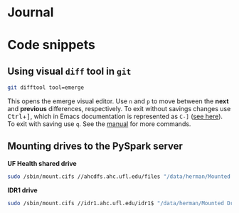 # Journal

# Code snippets

## Using visual `diff` tool in `git`

```bash
git difftool tool=emerge
```

This opens the emerge visual editor. Use `n` and `p` to move between the **next** and **previous** differences, respectively. To exit without savings changes use <kbd>Ctrl</kbd>+<kbd>]</kbd>, which in Emacs documentation is represented as `C-]` ([see here](https://www.gnu.org/software/emacs/manual/html_node/emacs/User-Input.html)). To exit with saving use `q`. See the [manual](https://www.gnu.org/software/emacs/manual/html_node/emacs/Merge-Commands.html#Merge-Commands) for more commands.

## Mounting drives to the PySpark server

**UF Health shared drive**
```bash
sudo /sbin/mount.cifs //ahcdfs.ahc.ufl.edu/files "/data/herman/Mounted Drives/UF Health Shared Drive" -o user=herman,dom=ad.ufl.edu,uid=herman,gid=herman,password=$HFA_UFADPWD,sec=ntlmssp,vers=2.0
```

**IDR1 drive**
```bash
sudo /sbin/mount.cifs //idr1.ahc.ufl.edu/idr1$ "/data/herman/Mounted Drives/IDR1" -o user=herman,dom=ad.ufl.edu,uid=herman,gid=herman,password=$HFA_UFADPWD,sec=ntlmssp,vers=2.0
```

